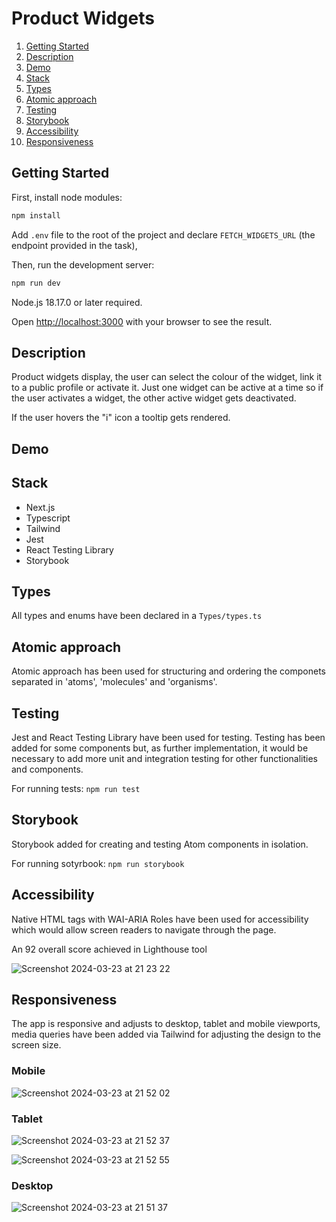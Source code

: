 # Product Widgets

1. [Getting Started](#getting-started)
2. [Description](#description)
3. [Demo](#demo)
4. [Stack](#stack)
5. [Types](#types)
6. [Atomic approach](#atomic-approach)
7. [Testing](#testing)
8. [Storybook](#storybook)
9. [Accessibility](#accessibility)
10. [Responsiveness](#responsiveness)

## Getting Started

First, install node modules:

```bash
npm install
```

Add `.env` file to the root of the project and declare `FETCH_WIDGETS_URL` (the endpoint provided in the task), 

Then, run the development server:

```bash
npm run dev
```

Node.js 18.17.0 or later required.

Open [http://localhost:3000](http://localhost:3000) with your browser to see the result.

## Description

Product widgets display, the user can select the colour of the widget, link it to a public profile or activate it. Just one widget can be active at a time so if the user activates a widget, the other active widget gets deactivated.

If the user hovers the "i" icon a tooltip gets rendered.

## Demo

## Stack

<ul>
  <li>Next.js</li>
  <li>Typescript</li>
  <li>Tailwind</li>
  <li>Jest</li>
  <li>React Testing Library</li>
  <li>Storybook</li>
</ul>

## Types

All types and enums have been declared in a `Types/types.ts`

## Atomic approach

Atomic approach has been used for structuring and ordering the componets separated in 'atoms', 'molecules' and 'organisms'.

## Testing

Jest and React Testing Library have been used for testing. Testing has been added for some components but, as further implementation, it would be necessary to add more unit and integration testing for other functionalities and components.

For running tests: `npm run test`

## Storybook

Storybook added for creating and testing Atom components in isolation.

For running sotyrbook: `npm run storybook`

## Accessibility

Native HTML tags with WAI-ARIA Roles have been used for accessibility which would allow screen readers to navigate through the page.

An 92 overall score achieved in Lighthouse tool

![Screenshot 2024-03-23 at 21 23 22](https://github.com/david-lorenzo-vargas/Product-Widgets/assets/72414745/1bb95e4a-e97b-4bf5-858a-68eb1d578c49)

## Responsiveness

The app is responsive and adjusts to desktop, tablet and mobile viewports, media queries have been added via Tailwind for adjusting the design to the screen size.

### Mobile

![Screenshot 2024-03-23 at 21 52 02](https://github.com/david-lorenzo-vargas/Product-Widgets/assets/72414745/3d45bff7-dc8d-4381-ab6f-f1ae3375baf0)

### Tablet

![Screenshot 2024-03-23 at 21 52 37](https://github.com/david-lorenzo-vargas/Product-Widgets/assets/72414745/ff1b5cfd-b666-4ae0-870a-489e05605e22)

![Screenshot 2024-03-23 at 21 52 55](https://github.com/david-lorenzo-vargas/Product-Widgets/assets/72414745/c8e40fde-461a-46f3-ad31-7c55fc7e3149)

### Desktop

![Screenshot 2024-03-23 at 21 51 37](https://github.com/david-lorenzo-vargas/Product-Widgets/assets/72414745/668ab4bc-63ee-4baf-b19d-2b17111012f4)
